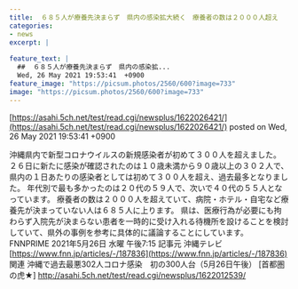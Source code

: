 ```yaml
---
title:  ６８５人が療養先決まらず　県内の感染拡大続く　療養者の数は２０００人超え  
categories:
- news
excerpt: |
  
feature_text: |
  ##  ６８５人が療養先決まらず　県内の感染拡...
  Wed, 26 May 2021 19:53:41  +0900
feature_image: "https://picsum.photos/2560/600?image=733"
image: "https://picsum.photos/2560/600?image=733"
---
```


[https://asahi.5ch.net/test/read.cgi/newsplus/1622026421/](https://asahi.5ch.net/test/read.cgi/newsplus/1622026421/)
posted on Wed, 26 May 2021 19:53:41  +0900

<!--more-->

沖縄県内で新型コロナウイルスの新規感染者が初めて３００人を超えました。 ２６日に新たに感染が確認されたのは１０歳未満から９０歳以上の３０２人で、県内の１日あたりの感染者としては初めて３００人を超え、過去最多となりました。 年代別で最も多かったのは２０代の５９人で、次いで４０代の５５人となっています。 療養者の数は２０００人を超えていて、病院・ホテル・自宅など療養先が決まっていない人は６８５人に上ります。 県は、医療行為が必要にも拘わらず入院先が決まらない患者を一時的に受け入れる待機所を設けることを検討していて、県外の事例を参考に具体的に議論することにしています。 FNNPRIME 2021年5月26日 水曜 午後7:15 記事元 沖縄テレビ [https://www.fnn.jp/articles/-/187836](https://www.fnn.jp/articles/-/187836) 関連 沖縄で過去最悪302人コロナ感染　初の300人台（5月26日午後） [首都圏の虎★] http://asahi.5ch.net/test/read.cgi/newsplus/1622012539/
